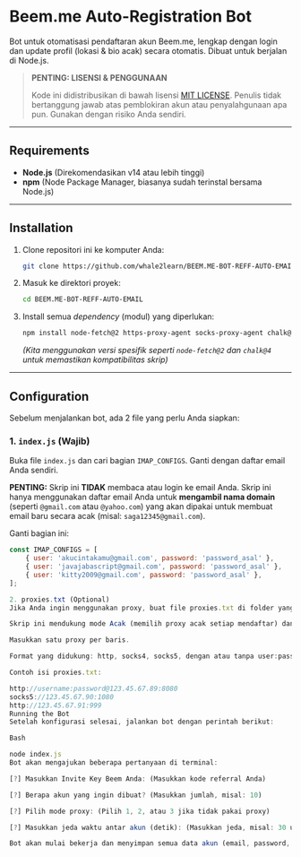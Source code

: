 # Beem.me Auto-Registration Bot

Bot untuk otomatisasi pendaftaran akun Beem.me, lengkap dengan login dan update profil (lokasi & bio acak) secara otomatis. Dibuat untuk berjalan di Node.js.

> **PENTING: LISENSI & PENGGUNAAN**
> 
> Kode ini didistribusikan di bawah lisensi [MIT LICENSE](LICENSE). Penulis tidak bertanggung jawab atas pemblokiran akun atau penyalahgunaan apa pun. Gunakan dengan risiko Anda sendiri.

---

## Requirements

* **Node.js** (Direkomendasikan v14 atau lebih tinggi)
* **npm** (Node Package Manager, biasanya sudah terinstal bersama Node.js)

---

## Installation

1.  Clone repositori ini ke komputer Anda:
    ```bash
    git clone https://github.com/whale2learn/BEEM.ME-BOT-REFF-AUTO-EMAIL.git
    ```

2.  Masuk ke direktori proyek:
    ```bash
    cd BEEM.ME-BOT-REFF-AUTO-EMAIL
    ```

3.  Install semua *dependency* (modul) yang diperlukan:
    ```bash
    npm install node-fetch@2 https-proxy-agent socks-proxy-agent chalk@4
    ```
    *(Kita menggunakan versi spesifik seperti `node-fetch@2` dan `chalk@4` untuk memastikan kompatibilitas skrip)*

---

## Configuration

Sebelum menjalankan bot, ada 2 file yang perlu Anda siapkan:

### 1. `index.js` (Wajib)

Buka file `index.js` dan cari bagian `IMAP_CONFIGS`. Ganti dengan daftar email Anda sendiri.

**PENTING:** Skrip ini **TIDAK** membaca atau login ke email Anda. Skrip ini hanya menggunakan daftar email Anda untuk **mengambil nama domain** (seperti `@gmail.com` atau `@yahoo.com`) yang akan dipakai untuk membuat email baru secara acak (misal: `saga12345@gmail.com`).

Ganti bagian ini:

```javascript
const IMAP_CONFIGS = [
    { user: 'akucintakamu@gmail.com', password: 'password_asal' },
    { user: 'javajabascript@gmail.com', password: 'password_asal' },
    { user: 'kitty2009@gmail.com', password: 'password_asal' },
];

2. proxies.txt (Optional)
Jika Anda ingin menggunakan proxy, buat file proxies.txt di folder yang sama dengan index.js.

Skrip ini mendukung mode Acak (memilih proxy acak setiap mendaftar) dan Berurutan.

Masukkan satu proxy per baris.

Format yang didukung: http, socks4, socks5, dengan atau tanpa user:password.

Contoh isi proxies.txt:

http://username:password@123.45.67.89:8080
socks5://123.45.67.90:1080
http://123.45.67.91:999
Running the Bot
Setelah konfigurasi selesai, jalankan bot dengan perintah berikut:

Bash

node index.js
Bot akan mengajukan beberapa pertanyaan di terminal:

[?] Masukkan Invite Key Beem Anda: (Masukkan kode referral Anda)

[?] Berapa akun yang ingin dibuat? (Masukkan jumlah, misal: 10)

[?] Pilih mode proxy: (Pilih 1, 2, atau 3 jika tidak pakai proxy)

[?] Masukkan jeda waktu antar akun (detik): (Masukkan jeda, misal: 30 untuk 30 detik)

Bot akan mulai bekerja dan menyimpan semua data akun (email, password, token, status) di file log_hasil.csv.
